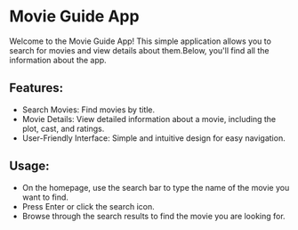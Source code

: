 <h1>Movie Guide App</h1>
<p>Welcome to the Movie Guide App! This simple application allows you to search for movies and view details about them.Below, you'll find all the information about the app.</p>
<h2>Features:</h2>
<ul>
  <li>Search Movies: Find movies by title.</li>
  <li>Movie Details: View detailed information about a movie, including the plot, cast, and ratings.</li>
  <li>User-Friendly Interface: Simple and intuitive design for easy navigation.</li>
</ul>
<h2>Usage:</h2>
<ul>
  <li>On the homepage, use the search bar to type the name of the movie you want to find.</li>
  <li>Press Enter or click the search icon.</li>
  <li>Browse through the search results to find the movie you are looking for.</li>
</ul>
